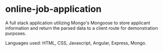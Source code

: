 # online-job-application

A full stack application utilizing Mongo's Mongoose to store applicant information 
and return the parsed data to a client route for demonstration purposes. 

Languages used: HTML, CSS, Javascript, Angular, Express, Mongo.
